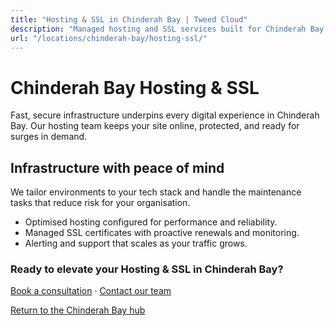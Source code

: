 ```yaml
---
title: "Hosting & SSL in Chinderah Bay | Tweed Cloud"
description: "Managed hosting and SSL services built for Chinderah Bay organisations."
url: "/locations/chinderah-bay/hosting-ssl/"
---
```


# Chinderah Bay Hosting & SSL

Fast, secure infrastructure underpins every digital experience in Chinderah Bay. Our hosting team keeps your site online, protected, and ready for surges in demand.

## Infrastructure with peace of mind

We tailor environments to your tech stack and handle the maintenance tasks that reduce risk for your organisation.

- Optimised hosting configured for performance and reliability.
- Managed SSL certificates with proactive renewals and monitoring.
- Alerting and support that scales as your traffic grows.

### Ready to elevate your Hosting & SSL in Chinderah Bay?

[Book a consultation](/consultation/) · [Contact our team](/contact/)

[Return to the Chinderah Bay hub](/locations/chinderah-bay/)
